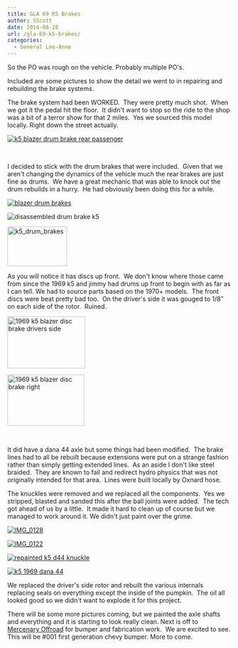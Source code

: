 ```yaml
---
title: GLA 69 K5 Brakes
author: SScott
date: 2014-08-20
url: /gla-69-k5-brakes/
categories:
  - General Lee-Anne
---
```

So the PO was rough on the vehicle. Probably multiple PO's.

Included are some pictures to show the detail we went to in repairing and rebuilding the brake systems.

The brake system had been WORKED.  They were pretty much shot.  When we got it the pedal hit the floor.  It didn't want to stop so the ride to the shop was a bit of a terror show for that 2 miles.  Yes we sourced this model locally. Right down the street actually.

<a class="ngg-fancybox" title="K5 blazer drum brake rebuild" href="http://scotttactical.com/wp-content/gallery/generalleeanne/IMG_0113.jpg" rel="" data-image-id="31" data-src="http://scotttactical.com/wp-content/gallery/generalleeanne/IMG_0113.jpg" data-thumbnail="http://scotttactical.com/wp-content/gallery/generalleeanne/thumbs/thumbs_IMG_0113.jpg" data-title="k5 blazer drum brake rear passenger" data-description="K5 blazer drum brake rebuild"><img class="ngg-singlepic ngg-none" src="http://scotttactical.com/wp-content/gallery/generalleeanne/thumbs/thumbs_IMG_0113.jpg" alt="k5 blazer drum brake rear passenger" /></a>

&nbsp;

I decided to stick with the drum brakes that were included.  Given that we aren't changing the dynamics of the vehicle much the rear brakes are just fine as drums.  We have a great mechanic that was able to knock out the drum rebuilds in a hurry.  He had obviously been doing this for a while.

<a class="ngg-fancybox" title="blazer drum brakes" href="http://scotttactical.com/wp-content/gallery/generalleeanne/IMG_3750-3.jpg" rel="" data-image-id="20" data-src="http://scotttactical.com/wp-content/gallery/generalleeanne/IMG_3750-3.jpg" data-thumbnail="http://scotttactical.com/wp-content/gallery/generalleeanne/thumbs/thumbs_IMG_3750-3.jpg" data-title="IMG_3750" data-description=" "><img class="ngg-singlepic ngg-none" src="http://scotttactical.com/wp-content/gallery/generalleeanne/thumbs/thumbs_IMG_3750-3.jpg" alt="blazer drum brakes" /></a>

<img class="ngg-singlepic ngg-none" src="http://scotttactical.com/wp-content/gallery/generalleeanne/thumbs/thumbs_IMG_0114.jpg" alt="disassembled drum brake k5" />

<a class="ngg-fancybox" title=" 1969 K5 blazer drum brakes" href="http://scotttactical.com/wp-content/gallery/generalleeanne/IMG_3736.jpg" rel="" data-image-id="1" data-src="http://scotttactical.com/wp-content/gallery/generalleeanne/IMG_3736.jpg" data-thumbnail="http://scotttactical.com/wp-content/gallery/generalleeanne/thumbs/thumbs_IMG_3736.jpg" data-title="k5_drum_brakes" data-description=" 1969 K5 blazer drum brakes"><img class="ngg-singlepic ngg-none" src="http://scotttactical.com/wp-content/gallery/generalleeanne/thumbs/thumbs_IMG_3736.jpg" alt="k5_drum_brakes" width="134" height="89" /></a>

As you will notice it has discs up front.  We don't know where those came from since the 1969 k5 and jimmy had drums up front to begin with as far as I can tell. We had to source parts based on the 1970+ models.  The front discs were beat pretty bad too.  On the driver's side it was gouged to 1/8&#8243; on each side of the rotor.  Ruined.

<a class="ngg-fancybox" title="severely gouged " href="http://scotttactical.com/wp-content/gallery/generalleeanne/IMG_3768.jpg" rel="" data-image-id="10" data-src="http://scotttactical.com/wp-content/gallery/generalleeanne/IMG_3768.jpg" data-thumbnail="http://scotttactical.com/wp-content/gallery/generalleeanne/thumbs/thumbs_IMG_3768.jpg" data-title="1969 k5 blazer disc brake drivers side" data-description="severely gouged "><img class="ngg-singlepic ngg-none" src="http://scotttactical.com/wp-content/gallery/generalleeanne/thumbs/thumbs_IMG_3768.jpg" alt="1969 k5 blazer disc brake drivers side" width="175" height="117" /></a>

<a class="ngg-fancybox" title=" " href="http://scotttactical.com/wp-content/gallery/generalleeanne/IMG_3767.jpg" rel="" data-image-id="6" data-src="http://scotttactical.com/wp-content/gallery/generalleeanne/IMG_3767.jpg" data-thumbnail="http://scotttactical.com/wp-content/gallery/generalleeanne/thumbs/thumbs_IMG_3767.jpg" data-title="1969 k5 blazer disc brake right" data-description=" "><img class="ngg-singlepic ngg-none" src="http://scotttactical.com/wp-content/gallery/generalleeanne/thumbs/thumbs_IMG_3767.jpg" alt="1969 k5 blazer disc brake right" width="173" height="115" /></a>

&nbsp;

It did have a dana 44 axle but some things had been modified.  The brake lines had to all be rebuilt because extensions were put on a strange fashion rather than simply getting extended lines.  As an aside I don't like steel braided.  They are known to fail and redirect hydro physics that was not originally intended for that area.  Lines were built locally by Oxnard hose.

The knuckles were removed and we replaced all the components.  Yes we stripped, blasted and sanded this after the ball joints were added.  The tech got ahead of us by a little.  It made it hard to clean up of course but we managed to work around it. We didn't just paint over the grime.

<a class="ngg-fancybox" title=" " href="http://scotttactical.com/wp-content/gallery/generalleeanne/IMG_0128.jpg" rel="" data-image-id="35" data-src="http://scotttactical.com/wp-content/gallery/generalleeanne/IMG_0128.jpg" data-thumbnail="http://scotttactical.com/wp-content/gallery/generalleeanne/thumbs/thumbs_IMG_0128.jpg" data-title="IMG_0128" data-description=" "><img class="ngg-singlepic ngg-none" src="http://scotttactical.com/wp-content/gallery/generalleeanne/thumbs/thumbs_IMG_0128.jpg" alt="IMG_0128" /></a>

<a class="ngg-fancybox" title=" " href="http://scotttactical.com/wp-content/gallery/generalleeanne/IMG_0122.jpg" rel="" data-image-id="33" data-src="http://scotttactical.com/wp-content/gallery/generalleeanne/IMG_0122.jpg" data-thumbnail="http://scotttactical.com/wp-content/gallery/generalleeanne/thumbs/thumbs_IMG_0122.jpg" data-title="IMG_0122" data-description=" "><img class="ngg-singlepic ngg-none" src="http://scotttactical.com/wp-content/gallery/generalleeanne/thumbs/thumbs_IMG_0122.jpg" alt="IMG_0122" /></a>

<a class="ngg-fancybox" title=" " href="http://scotttactical.com/wp-content/gallery/generalleeanne/IMG_0131.jpg" rel="" data-image-id="36" data-src="http://scotttactical.com/wp-content/gallery/generalleeanne/IMG_0131.jpg" data-thumbnail="http://scotttactical.com/wp-content/gallery/generalleeanne/thumbs/thumbs_IMG_0131.jpg" data-title="IMG_0131" data-description=" "><img class="ngg-singlepic ngg-none" src="http://scotttactical.com/wp-content/gallery/generalleeanne/thumbs/thumbs_IMG_0131.jpg" alt="repainted k5 d44 knuckle " /></a>

<a class="ngg-fancybox" title=" " href="http://scotttactical.com/wp-content/gallery/generalleeanne/IMG_0104.jpg" rel="" data-image-id="29" data-src="http://scotttactical.com/wp-content/gallery/generalleeanne/IMG_0104.jpg" data-thumbnail="http://scotttactical.com/wp-content/gallery/generalleeanne/thumbs/thumbs_IMG_0104.jpg" data-title="IMG_0104" data-description=" "><img class="ngg-singlepic ngg-none" src="http://scotttactical.com/wp-content/gallery/generalleeanne/thumbs/thumbs_IMG_0104.jpg" alt="k5 1969 dana 44" /></a>

We replaced the driver's side rotor and rebuilt the various internals replacing seals on everything except the inside of the pumpkin.  The oil all looked good so we didn't want to explode it for this project.

There will be some more pictures coming, but we painted the axle shafts and everything and it is starting to look really clean. Next is off to <a title="Mercenary Offroad" href="http://mercenaryoffroad.com" target="_blank">Mercenary Offroad</a> for bumper and fabrication work.  We are excited to see. This will be #001 first generation chevy bumper. More to come.

&nbsp;